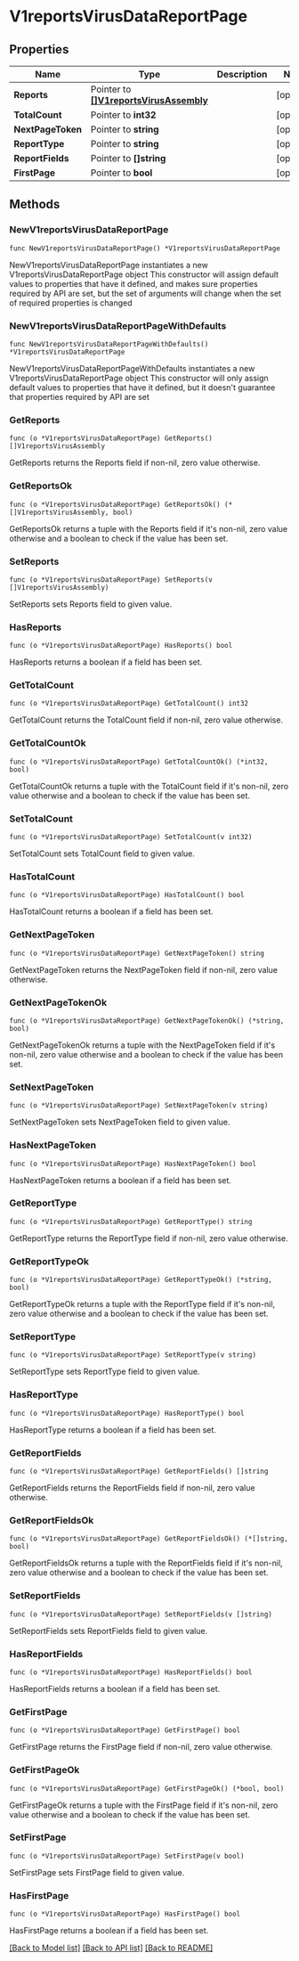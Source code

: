# V1reportsVirusDataReportPage

## Properties

Name | Type | Description | Notes
------------ | ------------- | ------------- | -------------
**Reports** | Pointer to [**[]V1reportsVirusAssembly**](V1reportsVirusAssembly.md) |  | [optional] 
**TotalCount** | Pointer to **int32** |  | [optional] 
**NextPageToken** | Pointer to **string** |  | [optional] 
**ReportType** | Pointer to **string** |  | [optional] 
**ReportFields** | Pointer to **[]string** |  | [optional] 
**FirstPage** | Pointer to **bool** |  | [optional] 

## Methods

### NewV1reportsVirusDataReportPage

`func NewV1reportsVirusDataReportPage() *V1reportsVirusDataReportPage`

NewV1reportsVirusDataReportPage instantiates a new V1reportsVirusDataReportPage object
This constructor will assign default values to properties that have it defined,
and makes sure properties required by API are set, but the set of arguments
will change when the set of required properties is changed

### NewV1reportsVirusDataReportPageWithDefaults

`func NewV1reportsVirusDataReportPageWithDefaults() *V1reportsVirusDataReportPage`

NewV1reportsVirusDataReportPageWithDefaults instantiates a new V1reportsVirusDataReportPage object
This constructor will only assign default values to properties that have it defined,
but it doesn't guarantee that properties required by API are set

### GetReports

`func (o *V1reportsVirusDataReportPage) GetReports() []V1reportsVirusAssembly`

GetReports returns the Reports field if non-nil, zero value otherwise.

### GetReportsOk

`func (o *V1reportsVirusDataReportPage) GetReportsOk() (*[]V1reportsVirusAssembly, bool)`

GetReportsOk returns a tuple with the Reports field if it's non-nil, zero value otherwise
and a boolean to check if the value has been set.

### SetReports

`func (o *V1reportsVirusDataReportPage) SetReports(v []V1reportsVirusAssembly)`

SetReports sets Reports field to given value.

### HasReports

`func (o *V1reportsVirusDataReportPage) HasReports() bool`

HasReports returns a boolean if a field has been set.

### GetTotalCount

`func (o *V1reportsVirusDataReportPage) GetTotalCount() int32`

GetTotalCount returns the TotalCount field if non-nil, zero value otherwise.

### GetTotalCountOk

`func (o *V1reportsVirusDataReportPage) GetTotalCountOk() (*int32, bool)`

GetTotalCountOk returns a tuple with the TotalCount field if it's non-nil, zero value otherwise
and a boolean to check if the value has been set.

### SetTotalCount

`func (o *V1reportsVirusDataReportPage) SetTotalCount(v int32)`

SetTotalCount sets TotalCount field to given value.

### HasTotalCount

`func (o *V1reportsVirusDataReportPage) HasTotalCount() bool`

HasTotalCount returns a boolean if a field has been set.

### GetNextPageToken

`func (o *V1reportsVirusDataReportPage) GetNextPageToken() string`

GetNextPageToken returns the NextPageToken field if non-nil, zero value otherwise.

### GetNextPageTokenOk

`func (o *V1reportsVirusDataReportPage) GetNextPageTokenOk() (*string, bool)`

GetNextPageTokenOk returns a tuple with the NextPageToken field if it's non-nil, zero value otherwise
and a boolean to check if the value has been set.

### SetNextPageToken

`func (o *V1reportsVirusDataReportPage) SetNextPageToken(v string)`

SetNextPageToken sets NextPageToken field to given value.

### HasNextPageToken

`func (o *V1reportsVirusDataReportPage) HasNextPageToken() bool`

HasNextPageToken returns a boolean if a field has been set.

### GetReportType

`func (o *V1reportsVirusDataReportPage) GetReportType() string`

GetReportType returns the ReportType field if non-nil, zero value otherwise.

### GetReportTypeOk

`func (o *V1reportsVirusDataReportPage) GetReportTypeOk() (*string, bool)`

GetReportTypeOk returns a tuple with the ReportType field if it's non-nil, zero value otherwise
and a boolean to check if the value has been set.

### SetReportType

`func (o *V1reportsVirusDataReportPage) SetReportType(v string)`

SetReportType sets ReportType field to given value.

### HasReportType

`func (o *V1reportsVirusDataReportPage) HasReportType() bool`

HasReportType returns a boolean if a field has been set.

### GetReportFields

`func (o *V1reportsVirusDataReportPage) GetReportFields() []string`

GetReportFields returns the ReportFields field if non-nil, zero value otherwise.

### GetReportFieldsOk

`func (o *V1reportsVirusDataReportPage) GetReportFieldsOk() (*[]string, bool)`

GetReportFieldsOk returns a tuple with the ReportFields field if it's non-nil, zero value otherwise
and a boolean to check if the value has been set.

### SetReportFields

`func (o *V1reportsVirusDataReportPage) SetReportFields(v []string)`

SetReportFields sets ReportFields field to given value.

### HasReportFields

`func (o *V1reportsVirusDataReportPage) HasReportFields() bool`

HasReportFields returns a boolean if a field has been set.

### GetFirstPage

`func (o *V1reportsVirusDataReportPage) GetFirstPage() bool`

GetFirstPage returns the FirstPage field if non-nil, zero value otherwise.

### GetFirstPageOk

`func (o *V1reportsVirusDataReportPage) GetFirstPageOk() (*bool, bool)`

GetFirstPageOk returns a tuple with the FirstPage field if it's non-nil, zero value otherwise
and a boolean to check if the value has been set.

### SetFirstPage

`func (o *V1reportsVirusDataReportPage) SetFirstPage(v bool)`

SetFirstPage sets FirstPage field to given value.

### HasFirstPage

`func (o *V1reportsVirusDataReportPage) HasFirstPage() bool`

HasFirstPage returns a boolean if a field has been set.


[[Back to Model list]](../README.md#documentation-for-models) [[Back to API list]](../README.md#documentation-for-api-endpoints) [[Back to README]](../README.md)


